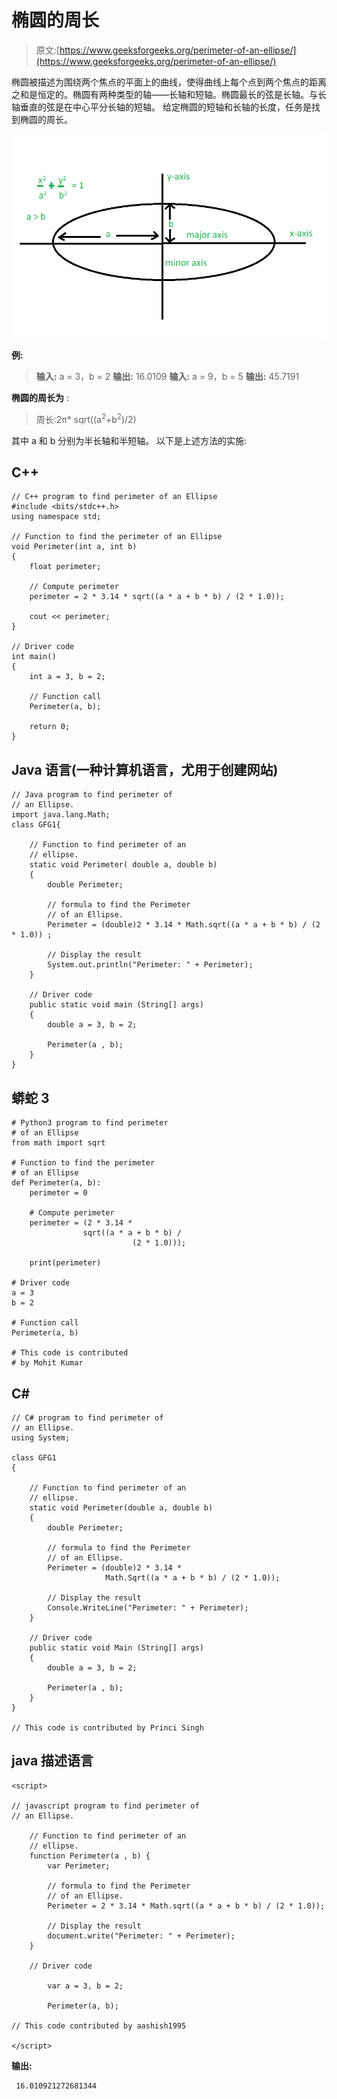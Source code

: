# 椭圆的周长

> 原文:[https://www.geeksforgeeks.org/perimeter-of-an-ellipse/](https://www.geeksforgeeks.org/perimeter-of-an-ellipse/)

椭圆被描述为围绕两个焦点的平面上的曲线，使得曲线上每个点到两个焦点的距离之和是恒定的。椭圆有两种类型的轴——长轴和短轴。椭圆最长的弦是长轴。与长轴垂直的弦是在中心平分长轴的短轴。
给定椭圆的短轴和长轴的长度，任务是找到椭圆的周长。

![](img/400c48cfffec0a05a05a4892aebf170c.png)

**例:**

> **输入:** a = 3，b = 2
> **输出:** 16.0109
> **输入:** a = 9，b = 5
> **输出:** 45.7191

**椭圆的周长为** :

> 周长:2π* sqrt((a<sup>2</sup>+b<sup>2</sup>)/2)

其中 a 和 b 分别为半长轴和半短轴。
以下是上述方法的实施:

## C++

```
// C++ program to find perimeter of an Ellipse
#include <bits/stdc++.h>
using namespace std;

// Function to find the perimeter of an Ellipse
void Perimeter(int a, int b)
{
    float perimeter;

    // Compute perimeter
    perimeter = 2 * 3.14 * sqrt((a * a + b * b) / (2 * 1.0));

    cout << perimeter;
}

// Driver code
int main()
{
    int a = 3, b = 2;

    // Function call
    Perimeter(a, b);

    return 0;
}
```

## Java 语言(一种计算机语言，尤用于创建网站)

```
// Java program to find perimeter of
// an Ellipse.
import java.lang.Math;
class GFG1{

    // Function to find perimeter of an
    // ellipse.
    static void Perimeter( double a, double b)
    {
        double Perimeter;

        // formula to find the Perimeter
        // of an Ellipse.
        Perimeter = (double)2 * 3.14 * Math.sqrt((a * a + b * b) / (2 * 1.0)) ;

        // Display the result
        System.out.println("Perimeter: " + Perimeter);
    }

    // Driver code
    public static void main (String[] args)
    {
        double a = 3, b = 2;

        Perimeter(a , b);
    }
}
```

## 蟒蛇 3

```
# Python3 program to find perimeter
# of an Ellipse
from math import sqrt

# Function to find the perimeter
# of an Ellipse
def Perimeter(a, b):
    perimeter = 0

    # Compute perimeter
    perimeter = (2 * 3.14 *
                sqrt((a * a + b * b) /
                           (2 * 1.0)));

    print(perimeter)

# Driver code
a = 3
b = 2

# Function call
Perimeter(a, b)

# This code is contributed
# by Mohit Kumar
```

## C#

```
// C# program to find perimeter of
// an Ellipse.
using System;

class GFG1
{

    // Function to find perimeter of an
    // ellipse.
    static void Perimeter(double a, double b)
    {
        double Perimeter;

        // formula to find the Perimeter
        // of an Ellipse.
        Perimeter = (double)2 * 3.14 *
                     Math.Sqrt((a * a + b * b) / (2 * 1.0));

        // Display the result
        Console.WriteLine("Perimeter: " + Perimeter);
    }

    // Driver code
    public static void Main (String[] args)
    {
        double a = 3, b = 2;

        Perimeter(a , b);
    }
}

// This code is contributed by Princi Singh
```

## java 描述语言

```
<script>

// javascript program to find perimeter of
// an Ellipse.

    // Function to find perimeter of an
    // ellipse.
    function Perimeter(a , b) {
        var Perimeter;

        // formula to find the Perimeter
        // of an Ellipse.
        Perimeter = 2 * 3.14 * Math.sqrt((a * a + b * b) / (2 * 1.0));

        // Display the result
        document.write("Perimeter: " + Perimeter);
    }

    // Driver code

        var a = 3, b = 2;

        Perimeter(a, b);

// This code contributed by aashish1995

</script>
```

**输出:**

```
 16.010921272681344
```